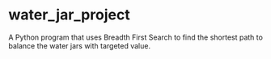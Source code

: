 # water_jar_project
 A Python program that uses Breadth First Search to find the shortest path to balance the water jars with targeted value. 
